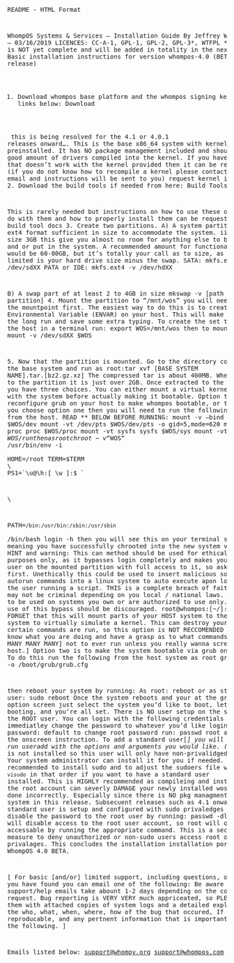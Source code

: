 <!DOCTYPE html PUBLIC "-//W3C//DTD XHTML 1.0 Transitional//EN" "http://www.w3.org/TR/xhtml1/DTD/xhtml1-transitional.dtd"><html xmlns="http://www.w3.org/1999/xhtml">
<head>
<title></title>
<meta name="Creator" content="Writer"/>
<meta name="Producer" content="LibreOffice 6.2"/>
<meta name="CreationDate" content=""/>
</head>
<body>
<pre>
 
README - HTML Format

WhompOS Systems & Services – Installation Guide
By Jeffrey White – 03/16/2019
LICENCES: CC-A-1, GPL-1, GPL-2, GPL-3*, WTFPL
*(THIS list is NOT yet complete and will be added in totality in the next release)
Basic installation instructions for version whompos-4.0 (BETA release)
1. Download whompos base platform and the whompos signing key using the links below:
Download

<key link broken> this is being resolved for the 4.1 or 4.0.1 releases onward….
This is the base x86_64 system with kernel x.xx.x preinstalled. It has NO package
management included and should have a good amount of drivers compiled into the kernel. If you
have hardware that doesn’t work with the kernel provided then it can be recompiled. (if you do not
know how to recompile a kernel please contact support via email and instructions will be sent to
you) request kernel instructions
2. Download the build tools if needed from here:
Build Tools

This is rarely needed but instructions on how to use these or what to do with them and how
to properly install them can be requested here: build tool docs
3. Create two partitions.
A) A system partition of the ext4 format sufficient in size to accommodate the system.
ii) minimum size 3GB this give you almost no room for anything else to be installed and or put in
the system. A recommended amount for functional amount would be 60-80GB, but it’s totally your
call as to size, as your only limited is your hard drive size minus the swap.
SATA: mkfs.ext4 -v /dev/sdXX
PATA or IDE: mkfs.ext4 -v /dev/hdXX

B) A swap part of at least 2 to 4GB in size
mkswap -v [path to swap partition]
4. Mount the partition to “/mnt/wos” you will need to create the mountpoint first. The easiest way
to do this is to create an Environmental Variable (ENVAR) on your host. This will make it easier in
the long run and save some extra typing. To create the set the ENVAR on the host in a terminal run:
export WOS=/mnt/wos
then to mount run:
sudo mount -v /dev/sdXX $WOS

5. Now that the partition is mounted. Go to the directory containing the base system and run as
root:tar xvf [BASE SYSTEM NAME].tar.[bz2.gz.xz]
The compressed tar is about 400MB. When extracted to the partition it is just over 2GB.
Once extracted to the partition you have three choices. You can either mount a virtual kernel to
work with the system before actually making it bootable. Option two is to reconfigure grub on your
host to make whompos bootable, or the both.
If you choose option one then you will need to run the following as root from the host.
READ ** BELOW BEFORE RUNNING:
mount -v –bind /dev $WOS/dev
mount -vt /dev/pts $WOS/dev/pts -o gid=5,mode=620
mount -vt proc proc $WOS/proc
mount -vt sysfs sysfs $WOS/sys
mount -vt tmpfs tmpfs $WOS/run
then as root
chroot -v “$WOS“ /usr/bin/env -i \
HOME=/root TERM=$TERM
\
PS1=`\u@\h:[ \w ]:$ `

\

PATH=`/bin:/usr/bin:/sbin:/usr/sbin` \
/bin/bash login -h
then you will see this on your terminal screen meaning you have successfully chrooted into the new
system via the host. HINT and warning: This can method should be used for ethical legitimate
purposes only, as it bypasses login completely and makes you the root user on the mounted partition
with full access to it, so ask permission first. Unethically this could be used to insert malicious
software or autorun commands into a linux system to auto execute apon login or by the user running
a script. THIS is a complete breach of faith and may or may not be criminal depending on you
local / national laws. SO this is to be used on systems you own or are authorized to use only. Any
other use of this bypass should be discouraged.
root@whompos:[~/]:$
**[DO NOT FORGET that this will mount parts of your HOST system to the mounted WOS
system to virtually simulate a kernel. This can destroy your host if certain commands are run, so
this option is NOT RECCOMENDED unless you know what you are doing and have a grasp as to
what commands [there ARE MANY MANY MANY] not to ever run unless you really wanna
screw up your host.]
Option two is to make the system bootable via grub on your host. To do this run the following from
the host system as root
grub-mkconfig -o /boot/grub/grub.cfg

then reboot your system by running:
As root: reboot
or
as standard user: sudo reboot
Once the system reboots and your at the grub boot option screen just select the system you‘d like to
boot, let it finish booting, and you‘re all set. There is NO user setup on the system except the ROOT
user. You can login with the following credentials and then immediatley change the password to
whatever you‘d like
login: root
password: default
to change root password run: passwd root
and follow the onscreen instruction.
To add a standard user[*] you will need to run useradd with the options and arguments you would
like.
(*) sudo is not installed so this user will only have non-privalidged access. Your system administrator
can install it for you if needed. It is recommended to install sudo and to adjust the sudoers file with
`visudo` in that order if you want to have a standard user installed. This is HIGHLY recommended
as compileing and installing from the root account can severly DAMAGE your newly installed wos
system if done incorrectly. Especially since there is NO pkg managment in this system in this
release. Subsecuent releases such as 4.1 onward. Once a standard user is setup and configured with
sudo privaledges you should disable the password to the root user by running:
passwd -dl root
This will disable access to the root user account, so root will only be accessable by running the
appropriate command.
This is a security measure to deny unauthorized or non-sudo users access root or its privalages.
This concludes the installation installation portion of WhompOS 4.0 BETA. 

[ For basic [and/or] limited support, including questions, or bugs you have found you can 
email one of the following: Be aware that the support/help emails take abount 1-2 days depending on the content of the request. 
Bug reporting is VERY VERY much appriceated, so PLEASE SEND them with attached copies of system logs and a detailed
explanation of the who, what, when, where, how of the bug that occured, If it is reproducable, and any pertnent information that is
important to one of the following. ]

Emails listed below:
support@whompy.org
support@whompos.com
bugs@whompy.org
</pre>
</body>
</html>

